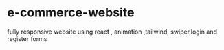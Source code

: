 # e-commerce-website
fully responsive website using react , animation ,tailwind, swiper,login and register forms
